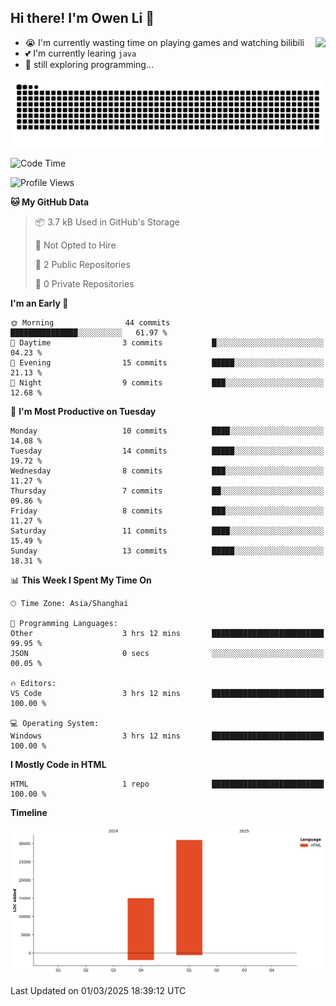## Hi there! I'm Owen Li 👋

<a href="https://github.com/owenllli">
  <img align="right" src="https://github-readme-stats.vercel.app/api/top-langs/?username=owenllli&layout=normal" />
</a>

- 😭 I'm currently wasting time on playing games and watching bilibili
- 💕 I'm currently learing `java`
- 🤔 still exploring programming...

<!--
![Top Langs](https://github-readme-stats.vercel.app/api/top-langs/?username=owenllli&layout=normal)
-->

<picture>
  <source media="(prefers-color-scheme: dark)" srcset="https://raw.githubusercontent.com/owenllli/owenllli/output/github-snake-dark.svg" />
  <source media="(prefers-color-scheme: light)" srcset="https://raw.githubusercontent.com/owenllli/owenllli/output/github-snake.svg" />
  <img alt="github-snake" src="https://raw.githubusercontent.com/owenllli/owenllli/output/github-snake.svg" />
</picture>

<!--START_SECTION:waka-->
![Code Time](http://img.shields.io/badge/Code%20Time-94%20hrs%203%20mins-blue)

![Profile Views](http://img.shields.io/badge/Profile%20Views-0-blue)

**🐱 My GitHub Data** 

> 📦 3.7 kB Used in GitHub's Storage 
 > 
> 🚫 Not Opted to Hire
 > 
> 📜 2 Public Repositories 
 > 
> 🔑 0 Private Repositories 
 > 
**I'm an Early 🐤** 

```text
🌞 Morning                44 commits          ███████████████░░░░░░░░░░   61.97 % 
🌆 Daytime                3 commits           █░░░░░░░░░░░░░░░░░░░░░░░░   04.23 % 
🌃 Evening                15 commits          █████░░░░░░░░░░░░░░░░░░░░   21.13 % 
🌙 Night                  9 commits           ███░░░░░░░░░░░░░░░░░░░░░░   12.68 % 
```
📅 **I'm Most Productive on Tuesday** 

```text
Monday                   10 commits          ████░░░░░░░░░░░░░░░░░░░░░   14.08 % 
Tuesday                  14 commits          █████░░░░░░░░░░░░░░░░░░░░   19.72 % 
Wednesday                8 commits           ███░░░░░░░░░░░░░░░░░░░░░░   11.27 % 
Thursday                 7 commits           ██░░░░░░░░░░░░░░░░░░░░░░░   09.86 % 
Friday                   8 commits           ███░░░░░░░░░░░░░░░░░░░░░░   11.27 % 
Saturday                 11 commits          ████░░░░░░░░░░░░░░░░░░░░░   15.49 % 
Sunday                   13 commits          █████░░░░░░░░░░░░░░░░░░░░   18.31 % 
```


📊 **This Week I Spent My Time On** 

```text
🕑︎ Time Zone: Asia/Shanghai

💬 Programming Languages: 
Other                    3 hrs 12 mins       █████████████████████████   99.95 % 
JSON                     0 secs              ░░░░░░░░░░░░░░░░░░░░░░░░░   00.05 % 

🔥 Editors: 
VS Code                  3 hrs 12 mins       █████████████████████████   100.00 % 

💻 Operating System: 
Windows                  3 hrs 12 mins       █████████████████████████   100.00 % 
```

**I Mostly Code in HTML** 

```text
HTML                     1 repo              █████████████████████████   100.00 % 
```



**Timeline**

![Lines of Code chart](https://raw.githubusercontent.com/owenllli/owenllli/main/assets/bar_graph.png)


 Last Updated on 01/03/2025 18:39:12 UTC
<!--END_SECTION:waka-->
